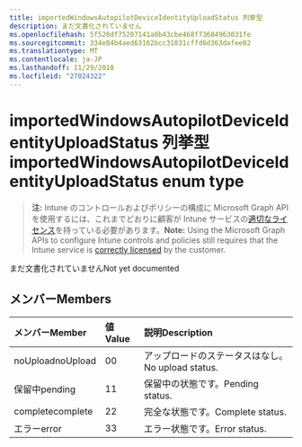 ```yaml
---
title: importedWindowsAutopilotDeviceIdentityUploadStatus 列挙型
description: まだ文書化されていません
ms.openlocfilehash: 5f520df75207141a0b43cbe468f73684963031fe
ms.sourcegitcommit: 334e84b4aed63162bcc31831cffd6d363dafee02
ms.translationtype: MT
ms.contentlocale: ja-JP
ms.lasthandoff: 11/29/2018
ms.locfileid: "27024322"
---
```

# <a name="importedwindowsautopilotdeviceidentityuploadstatus-enum-type"></a><span data-ttu-id="5e1b9-103">importedWindowsAutopilotDeviceIdentityUploadStatus 列挙型</span><span class="sxs-lookup"><span data-stu-id="5e1b9-103">importedWindowsAutopilotDeviceIdentityUploadStatus enum type</span></span>

> <span data-ttu-id="5e1b9-104">**注:** Intune のコントロールおよびポリシーの構成に Microsoft Graph API を使用するには、これまでどおりに顧客が Intune サービスの[適切なライセンス](https://go.microsoft.com/fwlink/?linkid=839381)を持っている必要があります。</span><span class="sxs-lookup"><span data-stu-id="5e1b9-104">**Note:** Using the Microsoft Graph APIs to configure Intune controls and policies still requires that the Intune service is [correctly licensed](https://go.microsoft.com/fwlink/?linkid=839381) by the customer.</span></span>

<span data-ttu-id="5e1b9-105">まだ文書化されていません</span><span class="sxs-lookup"><span data-stu-id="5e1b9-105">Not yet documented</span></span>
## <a name="members"></a><span data-ttu-id="5e1b9-106">メンバー</span><span class="sxs-lookup"><span data-stu-id="5e1b9-106">Members</span></span>
|<span data-ttu-id="5e1b9-107">メンバー</span><span class="sxs-lookup"><span data-stu-id="5e1b9-107">Member</span></span>|<span data-ttu-id="5e1b9-108">値</span><span class="sxs-lookup"><span data-stu-id="5e1b9-108">Value</span></span>|<span data-ttu-id="5e1b9-109">説明</span><span class="sxs-lookup"><span data-stu-id="5e1b9-109">Description</span></span>|
|:---|:---|:---|
|<span data-ttu-id="5e1b9-110">noUpload</span><span class="sxs-lookup"><span data-stu-id="5e1b9-110">noUpload</span></span>|<span data-ttu-id="5e1b9-111">0</span><span class="sxs-lookup"><span data-stu-id="5e1b9-111">0</span></span>|<span data-ttu-id="5e1b9-112">アップロードのステータスはなし。</span><span class="sxs-lookup"><span data-stu-id="5e1b9-112">No upload status.</span></span>|
|<span data-ttu-id="5e1b9-113">保留中</span><span class="sxs-lookup"><span data-stu-id="5e1b9-113">pending</span></span>|<span data-ttu-id="5e1b9-114">1</span><span class="sxs-lookup"><span data-stu-id="5e1b9-114">1</span></span>|<span data-ttu-id="5e1b9-115">保留中の状態です。</span><span class="sxs-lookup"><span data-stu-id="5e1b9-115">Pending status.</span></span>|
|<span data-ttu-id="5e1b9-116">complete</span><span class="sxs-lookup"><span data-stu-id="5e1b9-116">complete</span></span>|<span data-ttu-id="5e1b9-117">2</span><span class="sxs-lookup"><span data-stu-id="5e1b9-117">2</span></span>|<span data-ttu-id="5e1b9-118">完全な状態です。</span><span class="sxs-lookup"><span data-stu-id="5e1b9-118">Complete status.</span></span>|
|<span data-ttu-id="5e1b9-119">エラー</span><span class="sxs-lookup"><span data-stu-id="5e1b9-119">error</span></span>|<span data-ttu-id="5e1b9-120">3</span><span class="sxs-lookup"><span data-stu-id="5e1b9-120">3</span></span>|<span data-ttu-id="5e1b9-121">エラー状態です。</span><span class="sxs-lookup"><span data-stu-id="5e1b9-121">Error status.</span></span>|



